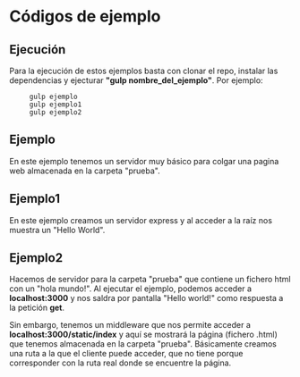 # Códigos de ejemplo

## Ejecución

Para la ejecución de estos ejemplos basta con clonar el repo, instalar las dependencias y ejecturar **"gulp nombre_del_ejemplo"**. Por ejemplo:

         gulp ejemplo
         gulp ejemplo1
         gulp ejemplo2

## Ejemplo

En este ejemplo tenemos un servidor muy básico para colgar una pagina web almacenada en la carpeta "prueba".

## Ejemplo1

En este ejemplo creamos un servidor express y al acceder a la raíz nos muestra un "Hello World".

## Ejemplo2

Hacemos de servidor para la carpeta "prueba" que contiene un fichero html con un "hola mundo!". Al ejecutar el ejemplo, podemos acceder a **localhost:3000** y nos saldra por pantalla "Hello world!" como respuesta a la petición **get**.

Sin embargo, tenemos un middleware que nos permite acceder a **localhost:3000/static/index** y aquí se mostrará la página (fichero .html) que tenemos almacenada en la carpeta "prueba". Básicamente creamos una ruta a la que el cliente puede acceder, que no tiene porque corresponder con la ruta real donde se encuentre la página.
